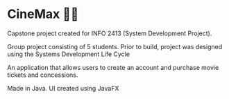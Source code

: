 # CineMax :astronaut:

Capstone project created for INFO 2413 (System Development Project). 

Group project consisting of 5 students.
Prior to build, project was designed using the Systems Development Life Cycle

An application that allows users to create an account and purchase movie tickets and concessions.

Made in Java. UI created using JavaFX

